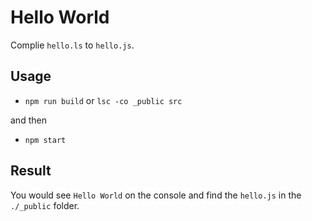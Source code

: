 Hello World
=============

Complie `hello.ls` to `hello.js`.

## Usage

- `npm run build`  or `lsc -co _public src`

and then

- `npm start`

## Result

You would see `Hello World` on the console and find the `hello.js` in the `./_public` folder.

